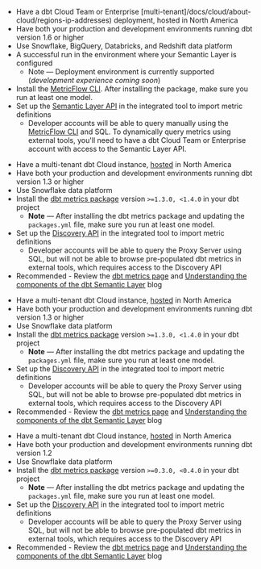 
<VersionBlock firstVersion="1.6">

- Have a dbt Cloud Team or Enterprise [multi-tenant]/docs/cloud/about-cloud/regions-ip-addresses) deployment, hosted in North America
- Have both your production and development environments running dbt version 1.6 or higher 
- Use Snowflake, BigQuery, Databricks, and Redshift data platform
- A successful run in the environment where your Semantic Layer is configured
  * Note &mdash; Deployment environment is currently supported (_development experience coming soon_)
- Install the [MetricFlow CLI](/docs/build/metricflow-cli). After installing the package, make sure you run at least one model.
- Set up the [Semantic Layer API](/docs/dbt-cloud-apis/sl-api-overview) in the integrated tool to import metric definitions 
  * Developer accounts will be able to query manually using the [MetricFlow CLI](/docs/build/metricflow-cli) and SQL. To dynamically query metrics using external tools, you'll need to have a dbt Cloud Team or Enterprise account with access to the Semantic Layer API.<br />


</VersionBlock>


<VersionBlock lastVersion="1.5">

- Have a multi-tenant dbt Cloud instance, <a href="https://docs.getdbt.com/docs/cloud/about-cloud/regions-ip-addresses">hosted</a> in North America <br />
- Have both your production and development environments running dbt version 1.3 or higher <br />
- Use Snowflake data platform <br />
- Install the <a href="https://hub.getdbt.com/dbt-labs/metrics/latest/">dbt metrics package</a> version <code>>=1.3.0, <1.4.0</code> in your dbt project <br />
  * **Note** &mdash; After installing the dbt metrics package and updating the `packages.yml` file, make sure you run at least one model.
- Set up the <a href="https://docs.getdbt.com/docs/dbt-cloud-apis/discovery-api">Discovery API</a> in the integrated tool to import metric definitions 
  * Developer accounts will be able to query the Proxy Server using SQL, but will not be able to browse pre-populated dbt metrics in external tools, which requires access to the Discovery API <br />
- Recommended - Review the <a href="https://docs.getdbt.com/docs/build/metrics">dbt metrics page</a> and <a href="https://docs.getdbt.com/blog/understanding-the-components-of-the-dbt-semantic-layer">Understanding the components of the dbt Semantic Layer</a> blog <br />

</VersionBlock>

<VersionBlock firstVersion="1.3" lastVersion="1.3" >

- Have a multi-tenant dbt Cloud instance, <a href="https://docs.getdbt.com/docs/cloud/about-cloud/regions-ip-addresses">hosted</a> in North America <br />
- Have both your production and development environments running dbt version 1.3 or higher <br />
- Use Snowflake data platform <br />
- Install the <a href="https://hub.getdbt.com/dbt-labs/metrics/latest/">dbt metrics package</a> version <code>>=1.3.0, <1.4.0</code> in your dbt project <br />
  * **Note** &mdash; After installing the dbt metrics package and updating the `packages.yml` file, make sure you run at least one model.
- Set up the <a href="https://docs.getdbt.com/docs/dbt-cloud-apis/discovery-api">Discovery API</a> in the integrated tool to import metric definitions 
  * Developer accounts will be able to query the Proxy Server using SQL, but will not be able to browse pre-populated dbt metrics in external tools, which requires access to the Discovery API <br />
- Recommended - Review the <a href="https://docs.getdbt.com/docs/build/metrics">dbt metrics page</a> and <a href="https://docs.getdbt.com/blog/understanding-the-components-of-the-dbt-semantic-layer">Understanding the components of the dbt Semantic Layer</a> blog <br />

</VersionBlock>

<VersionBlock lastVersion="1.2">

- Have a multi-tenant dbt Cloud instance, <a href="https://docs.getdbt.com/docs/cloud/about-cloud/regions-ip-addresses">hosted</a> in North America <br /> 
- Have both your production and development environments running dbt version 1.2 <br />
- Use Snowflake data platform <br />
- Install the <a href="https://hub.getdbt.com/dbt-labs/metrics/latest/">dbt metrics package</a> version <code>>=0.3.0, <0.4.0</code> in your dbt project <br />
  * **Note** &mdash; After installing the dbt metrics package and updating the `packages.yml` file, make sure you run at least one model.
- Set up the <a href="https://docs.getdbt.com/docs/dbt-cloud-apis/discovery-api">Discovery API</a> in the integrated tool to import metric definitions 
  * Developer accounts will be able to query the Proxy Server using SQL, but will not be able to browse pre-populated dbt metrics in external tools, which requires access to the Discovery API <br />
- Recommended - Review the <a href="https://docs.getdbt.com/docs/build/metrics">dbt metrics page</a> and <a href="https://docs.getdbt.com/blog/understanding-the-components-of-the-dbt-semantic-layer">Understanding the components of the dbt Semantic Layer</a> blog <br />

</VersionBlock>
